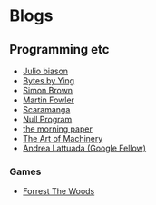 Blogs
=====


## Programming etc
 - [Julio biason](https://blog.juliobiason.net/)
 - [Bytes by Ying](https://bytes.yingw787.com/)
 - [Simon Brown](https://simonbrown.je/)
 - [Martin Fowler](https://martinfowler.com/)
 - [Scaramanga](https://giannitedesco.github.io/)
 - [Null Program](https://nullprogram.com/)
 - [the morning paper](https://blog.acolyer.org/)
 - [The Art of Machinery](https://theartofmachinery.com/)
 - [Andrea Lattuada (Google Fellow)](https://andrea.lattuada.me/)

### Games
 - [Forrest The Woods](https://www.forrestthewoods.com/)
